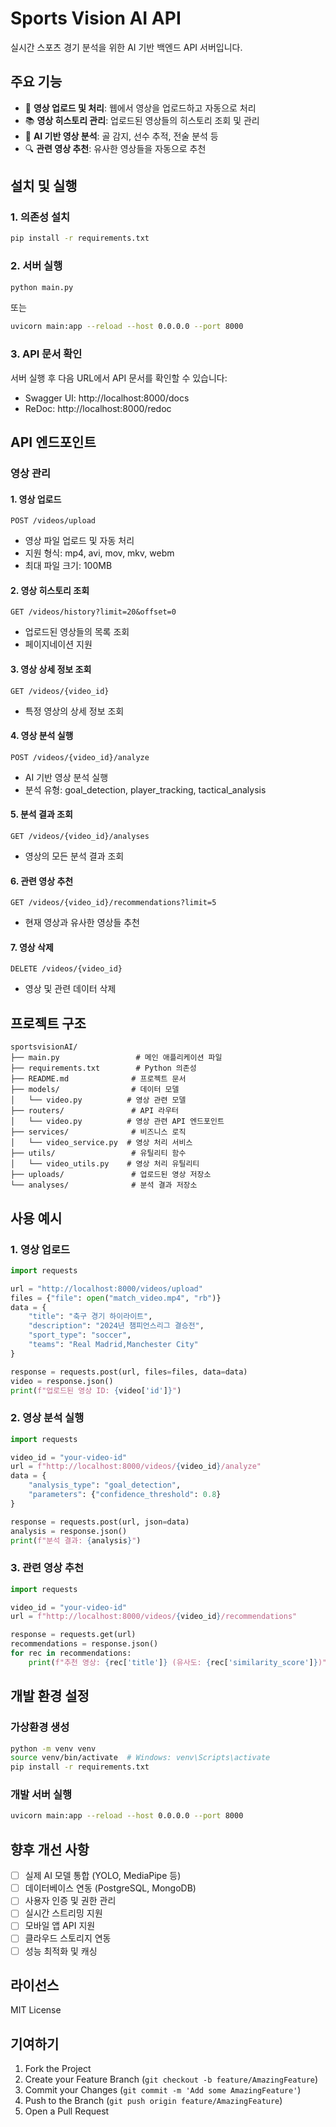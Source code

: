 # Sports Vision AI API

실시간 스포츠 경기 분석을 위한 AI 기반 백엔드 API 서버입니다.

## 주요 기능

- 🎥 **영상 업로드 및 처리**: 웹에서 영상을 업로드하고 자동으로 처리
- 📚 **영상 히스토리 관리**: 업로드된 영상들의 히스토리 조회 및 관리
- 🤖 **AI 기반 영상 분석**: 골 감지, 선수 추적, 전술 분석 등
- 🔍 **관련 영상 추천**: 유사한 영상들을 자동으로 추천

## 설치 및 실행

### 1. 의존성 설치

```bash
pip install -r requirements.txt
```

### 2. 서버 실행

```bash
python main.py
```

또는

```bash
uvicorn main:app --reload --host 0.0.0.0 --port 8000
```

### 3. API 문서 확인

서버 실행 후 다음 URL에서 API 문서를 확인할 수 있습니다:
- Swagger UI: http://localhost:8000/docs
- ReDoc: http://localhost:8000/redoc

## API 엔드포인트

### 영상 관리

#### 1. 영상 업로드
```
POST /videos/upload
```
- 영상 파일 업로드 및 자동 처리
- 지원 형식: mp4, avi, mov, mkv, webm
- 최대 파일 크기: 100MB

#### 2. 영상 히스토리 조회
```
GET /videos/history?limit=20&offset=0
```
- 업로드된 영상들의 목록 조회
- 페이지네이션 지원

#### 3. 영상 상세 정보 조회
```
GET /videos/{video_id}
```
- 특정 영상의 상세 정보 조회

#### 4. 영상 분석 실행
```
POST /videos/{video_id}/analyze
```
- AI 기반 영상 분석 실행
- 분석 유형: goal_detection, player_tracking, tactical_analysis

#### 5. 분석 결과 조회
```
GET /videos/{video_id}/analyses
```
- 영상의 모든 분석 결과 조회

#### 6. 관련 영상 추천
```
GET /videos/{video_id}/recommendations?limit=5
```
- 현재 영상과 유사한 영상들 추천

#### 7. 영상 삭제
```
DELETE /videos/{video_id}
```
- 영상 및 관련 데이터 삭제

## 프로젝트 구조

```
sportsvisionAI/
├── main.py                 # 메인 애플리케이션 파일
├── requirements.txt        # Python 의존성
├── README.md              # 프로젝트 문서
├── models/                # 데이터 모델
│   └── video.py          # 영상 관련 모델
├── routers/               # API 라우터
│   └── video.py          # 영상 관련 API 엔드포인트
├── services/              # 비즈니스 로직
│   └── video_service.py  # 영상 처리 서비스
├── utils/                 # 유틸리티 함수
│   └── video_utils.py    # 영상 처리 유틸리티
├── uploads/               # 업로드된 영상 저장소
└── analyses/              # 분석 결과 저장소
```

## 사용 예시

### 1. 영상 업로드

```python
import requests

url = "http://localhost:8000/videos/upload"
files = {"file": open("match_video.mp4", "rb")}
data = {
    "title": "축구 경기 하이라이트",
    "description": "2024년 챔피언스리그 결승전",
    "sport_type": "soccer",
    "teams": "Real Madrid,Manchester City"
}

response = requests.post(url, files=files, data=data)
video = response.json()
print(f"업로드된 영상 ID: {video['id']}")
```

### 2. 영상 분석 실행

```python
import requests

video_id = "your-video-id"
url = f"http://localhost:8000/videos/{video_id}/analyze"
data = {
    "analysis_type": "goal_detection",
    "parameters": {"confidence_threshold": 0.8}
}

response = requests.post(url, json=data)
analysis = response.json()
print(f"분석 결과: {analysis}")
```

### 3. 관련 영상 추천

```python
import requests

video_id = "your-video-id"
url = f"http://localhost:8000/videos/{video_id}/recommendations"

response = requests.get(url)
recommendations = response.json()
for rec in recommendations:
    print(f"추천 영상: {rec['title']} (유사도: {rec['similarity_score']})")
```

## 개발 환경 설정

### 가상환경 생성

```bash
python -m venv venv
source venv/bin/activate  # Windows: venv\Scripts\activate
pip install -r requirements.txt
```

### 개발 서버 실행

```bash
uvicorn main:app --reload --host 0.0.0.0 --port 8000
```

## 향후 개선 사항

- [ ] 실제 AI 모델 통합 (YOLO, MediaPipe 등)
- [ ] 데이터베이스 연동 (PostgreSQL, MongoDB)
- [ ] 사용자 인증 및 권한 관리
- [ ] 실시간 스트리밍 지원
- [ ] 모바일 앱 API 지원
- [ ] 클라우드 스토리지 연동
- [ ] 성능 최적화 및 캐싱

## 라이선스

MIT License

## 기여하기

1. Fork the Project
2. Create your Feature Branch (`git checkout -b feature/AmazingFeature`)
3. Commit your Changes (`git commit -m 'Add some AmazingFeature'`)
4. Push to the Branch (`git push origin feature/AmazingFeature`)
5. Open a Pull Request 